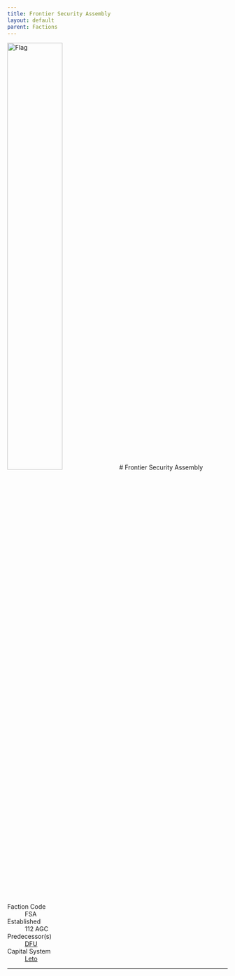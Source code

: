 ```yaml
---
title: Frontier Security Assembly
layout: default
parent: Factions
---
```


<img src="../../img/flag_fsa.png" alt="Flag" width="50%"/>
# Frontier Security Assembly
<dl>
    <dt>Faction Code</dt><dd>FSA</dd>
    <dt>Established</dt><dd>112 AGC</dd>
    <dt>Predecessor(s)</dt><dd><a href="dfu.html">DFU</a></dd>
    <dt>Capital System</dt><dd><a href="../systems/leto/">Leto</a></dd>
</dl>

----
